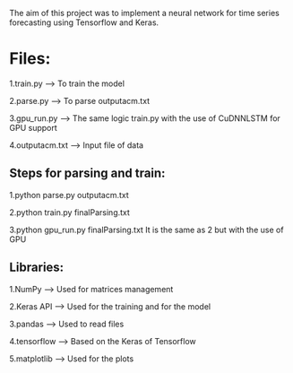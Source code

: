 The aim of this project was to implement a neural network for time series forecasting using Tensorflow and Keras.
# Files:

1.train.py --> To train the model

2.parse.py --> To parse outputacm.txt

3.gpu_run.py --> The same logic train.py with the use of CuDNNLSTM for GPU support

4.outputacm.txt --> Input file of data

## Steps for parsing and train:

1.python parse.py outputacm.txt

2.python train.py finalParsing.txt

3.python gpu_run.py finalParsing.txt It is the same as 2 but with the use of GPU

## Libraries:
1.NumPy --> Used for matrices management

2.Keras API --> Used for the training and for the model

3.pandas --> Used to read files

4.tensorflow --> Based on the Keras of Tensorflow

5.matplotlib --> Used for the plots
